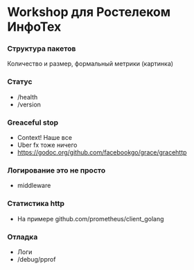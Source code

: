# Workshop для Ростелеком ИнфоТех

### Структура пакетов 
Количество и размер, формальный метрики (картинка)

### Статус 
* /health
* /version

### Greaceful stop
* Context! Наше все
* Uber fx тоже ничего
* https://godoc.org/github.com/facebookgo/grace/gracehttp
 
### Логирование это не просто
* middleware

### Статистика http
* На примере github.com/prometheus/client_golang

### Отладка
* Логи
* /debug/pprof 
